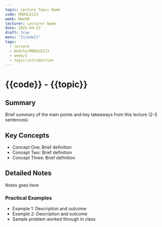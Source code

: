 ```yaml
---
topic: Lecture Topic Name
code: MODULE123
week: Week0
lecturer: Lecturer Name
date: 2025-04-23
draft: true
menu: "{{code}}"
tags:
  - lecture
  - module/MODULE123
  - week/1
  - topic/introduction
---
```

# {{code}} - {{topic}}
## Summary
Brief summary of the main points and key takeaways from this lecture (2-3 sentences).
## Key Concepts
- Concept One: Brief definition
- Concept Two: Brief definition
- Concept Three: Brief definition
## Detailed Notes
Notes goes here
### Practical Examples
- Example 1: Description and outcome
- Example 2: Description and outcome
- Sample problem worked through in class